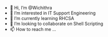 - 👋 Hi, I’m @Wichithra
- 👀 I’m interested in IT Support Engineering
- 🌱 I’m currently learning RHCSA
- 💞️ I’m looking to collaborate on Shell Scripting
- 📫 How to reach me ...

<!---
Wichithra/Wichithra is a ✨ special ✨ repository because its `README.md` (this file) appears on your GitHub profile.
You can click the Preview link to take a look at your changes.
--->
